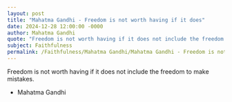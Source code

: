 ```yaml
---
layout: post
title: "Mahatma Gandhi - Freedom is not worth having if it does"
date: 2024-12-28 12:00:00 -0000
author: Mahatma Gandhi
quote: "Freedom is not worth having if it does not include the freedom to make mistakes."
subject: Faithfulness
permalink: /Faithfulness/Mahatma Gandhi/Mahatma Gandhi - Freedom is not worth having if it does
---
```


Freedom is not worth having if it does not include the freedom to make mistakes.

- Mahatma Gandhi
